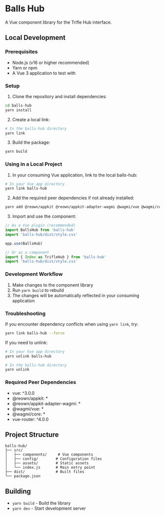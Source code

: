 # Balls Hub

A Vue component library for the Trifle Hub interface.

## Local Development

### Prerequisites

- Node.js (v16 or higher recommended)
- Yarn or npm
- A Vue 3 application to test with

### Setup

1. Clone the repository and install dependencies:
```bash
cd balls-hub
yarn install
```

2. Create a local link:
```bash
# In the balls-hub directory
yarn link
```

3. Build the package:
```bash
yarn build
```

### Using in a Local Project

1. In your consuming Vue application, link to the local balls-hub:
```bash
# In your Vue app directory
yarn link balls-hub
```

2. Add the required peer dependencies if not already installed:
```bash
yarn add @reown/appkit @reown/appkit-adapter-wagmi @wagmi/vue @wagmi/core vue-router
```

3. Import and use the component:
```javascript
// As a Vue plugin (recommended)
import BallsHub from 'balls-hub'
import 'balls-hub/dist/style.css'

app.use(BallsHub)

// Or as a component
import { Index as TrifleHub } from 'balls-hub'
import 'balls-hub/dist/style.css'
```

### Development Workflow

1. Make changes to the component library
2. Run `yarn build` to rebuild
3. The changes will be automatically reflected in your consuming application

### Troubleshooting

If you encounter dependency conflicts when using `yarn link`, try:

```bash
yarn link balls-hub --force
```

If you need to unlink:
```bash
# In your Vue app directory
yarn unlink balls-hub

# In the balls-hub directory
yarn unlink
```

### Required Peer Dependencies

- vue: ^3.0.0
- @reown/appkit: *
- @reown/appkit-adapter-wagmi: *
- @wagmi/vue: *
- @wagmi/core: *
- vue-router: ^4.0.0

## Project Structure

```
balls-hub/
├── src/
│   ├── components/     # Vue components
│   ├── config/        # Configuration files
│   ├── assets/        # Static assets
│   └── index.js       # Main entry point
├── dist/              # Built files
└── package.json
```

## Building

- `yarn build` - Build the library
- `yarn dev` - Start development server 